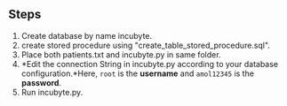 ## Steps
1) Create database by name incubyte.
2) create stored procedure using "create_table_stored_procedure.sql".
3) Place both patients.txt and incubyte.py in same folder.
4) *Edit the connection String in incubyte.py according to your database configuration.*Here, `root` is the **username** and `amol12345` is the **password**.
5) Run incubyte.py.
